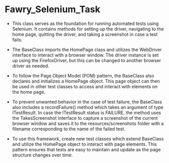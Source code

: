 # Fawry_Selenium_Task

 * This class serves as the foundation for running automated tests using Selenium. It contains methods for setting up the driver, navigating to the home page, quitting the driver, and taking a screenshot in case a test fails. 
 * The BaseClass imports the HomePage class and utilizes the WebDriver interface to interact with a browser window. The driver instance is set up using the FirefoxDriver, but this can be changed to another browser driver as needed. 
 * To follow the Page Object Model (POM) pattern, the BaseClass also declares and initializes a HomePage object. This page object can then be used in other test classes to access and interact with elements on the home page.

 * To prevent unwanted behavior in the case of test failure, the BaseClass also includes a recordFailure() method which takes an argument of type ITestResult. In case the ITestResult status is FAILURE, the method uses the TakesScreenshot interface to capture a screenshot of the current browser window and saves it to the resources/screenshots folder with a filename corresponding to the name of the failed test.
 * To use this framework, create new test classes which extend BaseClass and utilize the HomePage object to interact with page elements. This pattern ensures that tests are easy to maintain and update as the page structure changes over time.
 
